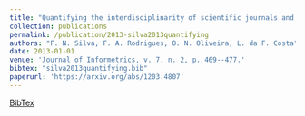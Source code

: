 ```yaml
---
title: "Quantifying the interdisciplinarity of scientific journals and fields"
collection: publications
permalink: /publication/2013-silva2013quantifying
authors: "F. N. Silva, F. A. Rodrigues, O. N. Oliveira, L. da F. Costa"
date: 2013-01-01
venue: 'Journal of Informetrics, v. 7, n. 2, p. 469--477.'
bibtex: "silva2013quantifying.bib"
paperurl: 'https://arxiv.org/abs/1203.4807'
---
```

[BibTex](http://filipinascimento.github.io/files/bibtex/silva2013quantifying.bib)
